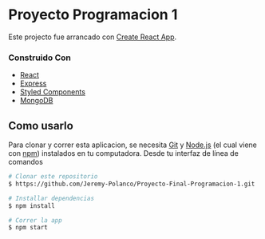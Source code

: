 # Proyecto Programacion 1

Este projecto fue arrancado con [Create React App](https://github.com/facebook/create-react-app).

### Construido Con
- [React](https://reactjs.org/)
- [Express](https://expressjs.com/)
- [Styled Components](https://styled-components.com/)
- [MongoDB](https://www.mongodb.com/docs/)

## Como usarlo

Para clonar y correr esta aplicacion, se necesita [Git](https://git-scm.com) y [Node.js](https://nodejs.org/en/download/) (el cual viene con [npm](http://npmjs.com))
instalados en tu computadora. Desde tu interfaz de línea de comandos

```bash
# Clonar este repositorio
$ https://github.com/Jeremy-Polanco/Proyecto-Final-Programacion-1.git

# Installar dependencias
$ npm install

# Correr la app
$ npm start
```
